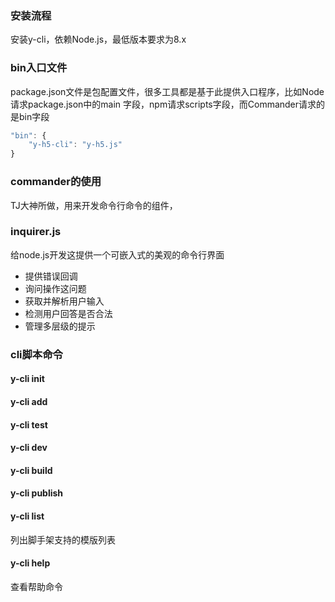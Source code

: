### 安装流程
安装y-cli，依赖Node.js，最低版本要求为8.x

### bin入口文件
package.json文件是包配置文件，很多工具都是基于此提供入口程序，比如Node请求package.json中的main
字段，npm请求scripts字段，而Commander请求的是bin字段
```js
"bin": {
    "y-h5-cli": "y-h5.js"
}
```
### commander的使用
TJ大神所做，用来开发命令行命令的组件，

### inquirer.js
给node.js开发这提供一个可嵌入式的美观的命令行界面
* 提供错误回调
* 询问操作这问题
* 获取并解析用户输入
* 检测用户回答是否合法
* 管理多层级的提示


### cli脚本命令

#### y-cli init

#### y-cli add

#### y-cli test

#### y-cli dev 

#### y-cli build

#### y-cli publish

#### y-cli list 
列出脚手架支持的模版列表

#### y-cli help
查看帮助命令